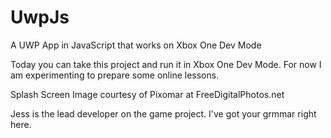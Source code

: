 # UwpJs
A UWP App in JavaScript that works on Xbox One Dev Mode

Today you can take this project and run it in Xbox One Dev Mode.  For now I am experimenting to prepare some online lessons.

Splash Screen Image courtesy of Pixomar at FreeDigitalPhotos.net

Jess is the lead developer on the game project.
I've got your grmmar right here.
